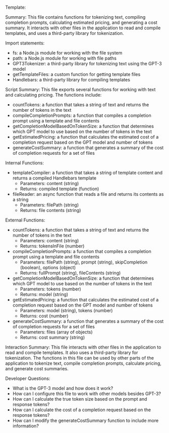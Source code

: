 Template:

Summary:
This file contains functions for tokenizing text, compiling completion prompts, calculating estimated pricing, and generating a cost summary. It interacts with other files in the application to read and compile templates, and uses a third-party library for tokenization.

Import statements:
- fs: a Node.js module for working with the file system
- path: a Node.js module for working with file paths
- GPT3Tokenizer: a third-party library for tokenizing text using the GPT-3 model
- getTemplateFiles: a custom function for getting template files
- Handlebars: a third-party library for compiling templates

Script Summary:
This file exports several functions for working with text and calculating pricing. The functions include:
- countTokens: a function that takes a string of text and returns the number of tokens in the text
- compileCompletionPrompts: a function that compiles a completion prompt using a template and file contents
- getCompletionModelBasedOnTokenSize: a function that determines which GPT model to use based on the number of tokens in the text
- getEstimatedPricing: a function that calculates the estimated cost of a completion request based on the GPT model and number of tokens
- generateCostSummary: a function that generates a summary of the cost of completion requests for a set of files

Internal Functions:
- templateCompiler: a function that takes a string of template content and returns a compiled Handlebars template
  - Parameters: content (string)
  - Returns: compiled template (function)
- fileReader: an async function that reads a file and returns its contents as a string
  - Parameters: filePath (string)
  - Returns: file contents (string)

External Functions:
- countTokens: a function that takes a string of text and returns the number of tokens in the text
  - Parameters: content (string)
  - Returns: tokensInFile (number)
- compileCompletionPrompts: a function that compiles a completion prompt using a template and file contents
  - Parameters: filePath (string), prompt (string), skipCompletion (boolean), options (object)
  - Returns: fullPrompt (string), fileContents (string)
- getCompletionModelBasedOnTokenSize: a function that determines which GPT model to use based on the number of tokens in the text
  - Parameters: tokens (number)
  - Returns: model (string)
- getEstimatedPricing: a function that calculates the estimated cost of a completion request based on the GPT model and number of tokens
  - Parameters: model (string), tokens (number)
  - Returns: cost (number)
- generateCostSummary: a function that generates a summary of the cost of completion requests for a set of files
  - Parameters: files (array of objects)
  - Returns: cost summary (string)

Interaction Summary:
This file interacts with other files in the application to read and compile templates. It also uses a third-party library for tokenization. The functions in this file can be used by other parts of the application to tokenize text, compile completion prompts, calculate pricing, and generate cost summaries.

Developer Questions:
- What is the GPT-3 model and how does it work?
- How can I configure this file to work with other models besides GPT-3?
- How can I calculate the true token size based on the prompt and response tokens?
- How can I calculate the cost of a completion request based on the response tokens?
- How can I modify the generateCostSummary function to include more information?